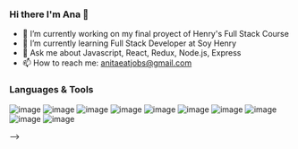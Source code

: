 ### Hi there I'm Ana 👋
- 🔭 I’m currently working on my final proyect of Henry's Full Stack Course
- 🌱 I’m currently learning Full Stack Developer at Soy Henry
- 💬 Ask me about Javascript, React, Redux, Node.js, Express
- 📫 How to reach me: anitaeatjobs@gmail.com 

### Languages & Tools 

![image](https://github.com/AMangialavori/AMangialavori/assets/124205823/9d3b6bf4-7ccc-4b93-bafb-bd85ff047acd) ![image](https://github.com/AMangialavori/AMangialavori/assets/124205823/cb187b8f-2593-4401-8200-1d44c1c001e9) ![image](https://github.com/AMangialavori/AMangialavori/assets/124205823/88bd634b-5633-43fb-bd74-ddca02d07f5e) ![image](https://github.com/AMangialavori/AMangialavori/assets/124205823/4b1a9697-2a21-4ef3-bba1-e67e5209907b) ![image](https://github.com/AMangialavori/AMangialavori/assets/124205823/af5a32ec-2ea7-46f3-885e-8f86392839c0) ![image](https://github.com/AMangialavori/AMangialavori/assets/124205823/0765041b-05a3-4a9f-8d95-b12a44f3a014) ![image](https://github.com/AMangialavori/AMangialavori/assets/124205823/d8cf4330-222b-4d37-b8c1-e06eb35d90ee) ![image](https://github.com/AMangialavori/AMangialavori/assets/124205823/4c3ed5b2-0970-4186-96a4-5ed59bfc9ff2) ![image](https://github.com/AMangialavori/AMangialavori/assets/124205823/ec416e33-4b17-44b3-bb46-f5655ac4a782) ![image](https://github.com/AMangialavori/AMangialavori/assets/124205823/011decfe-a670-42ec-848a-4672cdac6206)











-->
